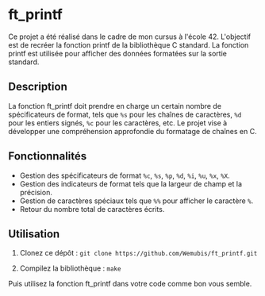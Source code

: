# ft_printf

Ce projet a été réalisé dans le cadre de mon cursus à l'école 42. L'objectif est de recréer la fonction printf de la bibliothèque C standard. La fonction printf est utilisée pour afficher des données formatées sur la sortie standard.

## Description

La fonction ft_printf doit prendre en charge un certain nombre de spécificateurs de format, tels que `%s` pour les chaînes de caractères, `%d` pour les entiers signés, `%c` pour les caractères, etc. Le projet vise à développer une compréhension approfondie du formatage de chaînes en C.

## Fonctionnalités

- Gestion des spécificateurs de format `%c`, `%s`, `%p`, `%d`, `%i`, `%u`, `%x`, `%X`.
- Gestion des indicateurs de format tels que la largeur de champ et la précision.
- Gestion de caractères spéciaux tels que `%%` pour afficher le caractère `%`.
- Retour du nombre total de caractères écrits.

## Utilisation

1. Clonez ce dépôt :
`git clone https://github.com/Wemubis/ft_printf.git`

2. Compilez la bibliothèque :
`make`

Puis utilisez la fonction ft_printf dans votre code comme bon vous semble.
